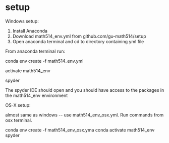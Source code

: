 # setup

Windows setup:
1. Install Anaconda
2. Download math514_env.yml from github.com/gu-math514/setup
3. Open anaconda terminal and cd to directory containing yml file

From anaconda terminal run:

conda env create -f math514_env.yml

activate math514_env

spyder

The spyder IDE should open and you should have access to the packages in the math514_env environment

OS-X setup:

almost same as windows -- use math514_env_osx.yml. Run commands from osx terminal.

conda env create -f math514_env_osx.yma
conda activate math514_env
spyder


